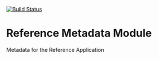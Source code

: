 [![Build Status](https://travis-ci.org/openmrs/openmrs-module-referencemetadata.svg?branch=master)](https://travis-ci.org/openmrs/openmrs-module-referencemetadata)

Reference Metadata Module
==========================

Metadata for the Reference Application